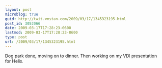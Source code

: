 ```yaml
---
layout: post
microblog: true
guid: http://twit.vmstan.com/2009/03/17/1345323195.html
post_id: 3052066
date: 2009-03-17T17:28:23-0600
lastmod: 2009-03-17T17:28:23-0600
type: post
url: /2009/03/17/1345323195.html
---
```

Dog park done, moving on to dinner. Then working on my VDI presentation for Helix.
